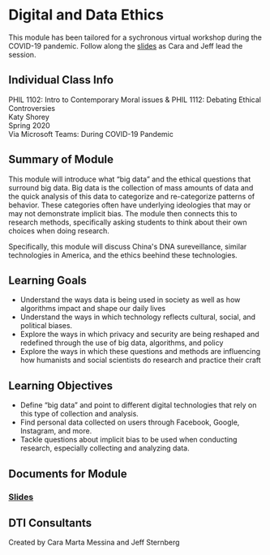 # Digital and Data Ethics
This module has been tailored for a sychronous virtual workshop during the COVID-19 pandemic. Follow along the [slides](https://github.com/NULabNortheastern/digitalassignmentshowcase/blob/master/data_ethics/philosophy-spring2020-shorey/slides.pdf) as Cara and Jeff lead the session.

## Individual Class Info
PHIL 1102: Intro to Contemporary Moral issues & PHIL 1112: Debating Ethical Controversies
<br>
Katy Shorey
<br>
Spring 2020
<br>
Via Microsoft Teams: During COVID-19 Pandemic
<br>

## Summary of Module
This module will introduce what “big data” and the ethical questions that surround big data. Big data is the collection of mass amounts of data and the quick analysis of this data to categorize and re-categorize patterns of behavior. These categories often have underlying ideologies that may or may not demonstrate implicit bias. The module then connects this to research methods, specifically asking students to think about their own choices when doing research. 

Specifically, this module will discuss China's DNA sureveillance, similar technologies in America, and the ethics beehind these technologies.

## Learning Goals
- Understand the ways data is being used in society as well as how algorithms impact and shape our daily lives 
- Understand the ways in which technology reflects cultural, social, and political biases. 
- Explore the ways in which privacy and security are being reshaped and redefined through the use of big data, algorithms, and policy
- Explore the ways in which these questions and methods are influencing how humanists and social scientists do research and practice their craft


## Learning Objectives
- Define “big data” and point to different digital technologies that rely on this type of collection and analysis.
- Find personal data collected on users through Facebook, Google, Instagram, and more. 
- Tackle questions about implicit bias to be used when conducting research, especially collecting and analyzing data. 

## Documents for Module

### [Slides](https://github.com/NULabNortheastern/digitalassignmentshowcase/blob/master/data_ethics/philosophy-spring2020-shorey/slides.pdf) 

## DTI Consultants
Created by Cara Marta Messina and Jeff Sternberg
